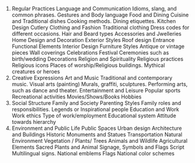 1. Regular Practices
Language and Communication
Idioms, slang, and common phrases.
Gestures and Body language
Food and Dining
Cuisine and Traditional dishes
Cooking methods.
Dining etiquettes.
Kitchen Design
Cutlery
Clothing and Fashion
Traditional clothing 
Dress codes for different occasions.
Hair and Beard types
Accessories and Jwelleries
Home Design and Decoration
Exterior Styles
Roof design
Entrance
Functional Elements
Interior Design
Furniture Styles
Antique or vintage pieces
Wall coverings
Celebrations 
Festival
Ceremonies such as birth/wedding
Decorations
Religion and Spirituality
Religious practices
Religious icons
Places of worship/Religious buildings.
Mythical creatures or heroes 
2. Creative Expressions
Art and Music
Traditional and contemporary music.
Visual arts (painting)
Murals, graffiti, sculptures.
Performing arts, such as dance and theater.
Entertainment and Leisure
Popular sports
Recreational activities
Movies/Shows/Books
Hobbies
3. Social Structure
Family and Society
Parenting Styles
Family roles and responsibilities.
Legends or Inspirational people
Education and Work
Work ethics
Type of work/employment
Educational system
Attitude towards hierarchy
4. Environment and Public Life
Public Spaces
Urban design
Architecture and Buildings
Historic Monuments and Statues
Transportation
Natural Environment
Vegetation / Plants/ Trees
Animals and Wildlife
Agricultural Elements
Sacred Plants and Animal
Signage, Symbols and Flags
Script
Multilingual signs.
National emblems
Flags
National color schemes
